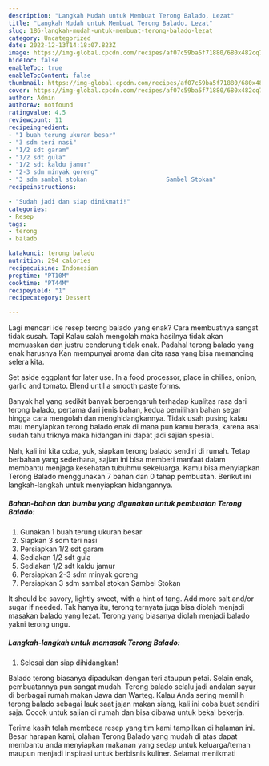 ```yaml
---
description: "Langkah Mudah untuk Membuat Terong Balado, Lezat"
title: "Langkah Mudah untuk Membuat Terong Balado, Lezat"
slug: 186-langkah-mudah-untuk-membuat-terong-balado-lezat
category: Uncategorized
date: 2022-12-13T14:18:07.823Z
image: https://img-global.cpcdn.com/recipes/af07c59ba5f71880/680x482cq70/terong-balado-foto-resep-utama.jpg
hideToc: false
enableToc: true
enableTocContent: false
thumbnail: https://img-global.cpcdn.com/recipes/af07c59ba5f71880/680x482cq70/terong-balado-foto-resep-utama.jpg
cover: https://img-global.cpcdn.com/recipes/af07c59ba5f71880/680x482cq70/terong-balado-foto-resep-utama.jpg
author: Admin
authorAv: notfound
ratingvalue: 4.5
reviewcount: 11
recipeingredient:
- "1 buah terung ukuran besar"
- "3 sdm teri nasi"
- "1/2 sdt garam"
- "1/2 sdt gula"
- "1/2 sdt kaldu jamur"
- "2-3 sdm minyak goreng"
- "3 sdm sambal stokan                      Sambel Stokan"
recipeinstructions:

- "Sudah jadi dan siap dinikmati!"
categories:
- Resep
tags:
- terong
- balado

katakunci: terong balado 
nutrition: 294 calories
recipecuisine: Indonesian
preptime: "PT10M"
cooktime: "PT44M"
recipeyield: "1"
recipecategory: Dessert

---
```



Lagi mencari ide resep terong balado yang enak? Cara membuatnya sangat tidak susah. Tapi Kalau salah mengolah maka hasilnya tidak akan memuaskan dan justru cenderung tidak enak. Padahal terong balado yang enak harusnya Kan mempunyai aroma dan cita rasa yang bisa memancing selera kita.


Set aside eggplant for later use. In a food processor, place in chilies, onion, garlic and tomato. Blend until a smooth paste forms.

Banyak hal yang sedikit banyak berpengaruh terhadap kualitas rasa dari terong balado, pertama dari jenis bahan, kedua pemilihan bahan segar hingga cara mengolah dan menghidangkannya. Tidak usah pusing kalau mau menyiapkan terong balado enak di mana pun kamu berada, karena asal sudah tahu triknya maka hidangan ini dapat jadi sajian spesial.


Nah, kali ini kita coba, yuk, siapkan terong balado sendiri di rumah. Tetap berbahan yang sederhana, sajian ini bisa memberi manfaat dalam membantu menjaga kesehatan tubuhmu sekeluarga. Kamu bisa menyiapkan Terong Balado menggunakan 7 bahan dan 0 tahap pembuatan. Berikut ini langkah-langkah untuk menyiapkan hidangannya.

<!--inarticleads1-->

##### Bahan-bahan dan bumbu yang digunakan untuk pembuatan Terong Balado:

1. Gunakan 1 buah terung ukuran besar
1. Siapkan 3 sdm teri nasi
1. Persiapkan 1/2 sdt garam
1. Sediakan 1/2 sdt gula
1. Sediakan 1/2 sdt kaldu jamur
1. Persiapkan 2-3 sdm minyak goreng
1. Persiapkan 3 sdm sambal stokan                      Sambel Stokan


It should be savory, lightly sweet, with a hint of tang. Add more salt and/or sugar if needed. Tak hanya itu, terong ternyata juga bisa diolah menjadi masakan balado yang lezat. Terong yang biasanya diolah menjadi balado yakni terong ungu. 

<!--inarticleads2-->

##### Langkah-langkah untuk memasak Terong Balado:


1. Selesai dan siap dihidangkan!

Balado terong biasanya dipadukan dengan teri ataupun petai. Selain enak, pembuatannya pun sangat mudah. Terong balado selalu jadi andalan sayur di berbagai rumah makan Jawa dan Warteg. Kalau Anda sering memilih terong balado sebagai lauk saat jajan makan siang, kali ini coba buat sendiri saja. Cocok untuk sajian di rumah dan bisa dibawa untuk bekal bekerja. 

Terima kasih telah membaca resep yang tim kami tampilkan di halaman ini. Besar harapan kami, olahan Terong Balado yang mudah di atas dapat membantu anda menyiapkan makanan yang sedap untuk keluarga/teman maupun menjadi inspirasi untuk berbisnis kuliner. Selamat menikmati
